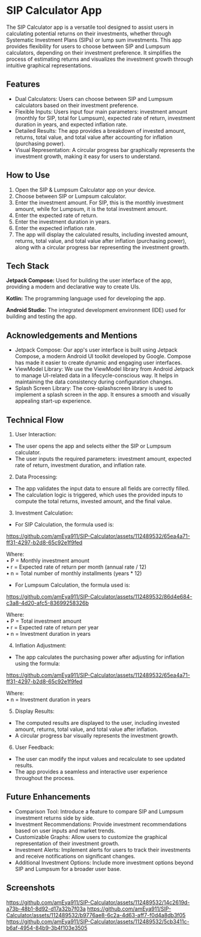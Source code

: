 
# SIP Calculator App

The SIP Calculator app is a versatile tool designed to assist users in calculating potential returns on their investments, whether through Systematic Investment Plans (SIPs) or lump sum investments. This app provides flexibility for users to choose between SIP and Lumpsum calculators, depending on their investment preference. It simplifies the process of estimating returns and visualizes the investment growth through intuitive graphical representations.


## Features

- Dual Calculators: Users can choose between SIP and Lumpsum calculators based on their investment preference.
- Flexible Inputs: Users input four main parameters: investment amount (monthly for SIP, total for Lumpsum), expected rate of return, investment duration in years, and expected inflation rate.
- Detailed Results: The app provides a breakdown of invested amount, returns, total value, and total value after accounting for inflation (purchasing power).
- Visual Representation: A circular progress bar graphically represents the investment growth, making it easy for users to understand.


## How to Use

1.	Open the SIP & Lumpsum Calculator app on your device.
2.	Choose between SIP or Lumpsum calculator.
3.	Enter the investment amount. For SIP, this is the monthly investment amount, while for Lumpsum, it is the total investment amount.
4.	Enter the expected rate of return.
5.	Enter the investment duration in years.
6.	Enter the expected inflation rate.
7.	The app will display the calculated results, including invested amount, returns, total value, and total value after inflation (purchasing power), along with a circular progress bar representing the investment growth.

## Tech Stack

**Jetpack Compose:** Used for building the user interface of the app, providing a modern and declarative way to create UIs.

**Kotlin:** The programming language used for developing the app.

**Android Studio:** The integrated development environment (IDE) used for building and testing the app.


## Acknowledgements and Mentions

-	Jetpack Compose: Our app's user interface is built using Jetpack Compose, a modern Android UI toolkit developed by Google. Compose has made it easier to create dynamic and engaging user interfaces.
-	ViewModel Library: We use the ViewModel library from Android Jetpack to manage UI-related data in a lifecycle-conscious way. It helps in maintaining the data consistency during configuration changes.
-	Splash Screen Library: The core-splashscreen library is used to implement a splash screen in the app. It ensures a smooth and visually appealing start-up experience.

## Technical Flow

1.	User Interaction:
-	The user opens the app and selects either the SIP or Lumpsum calculator.
-	The user inputs the required parameters: investment amount, expected rate of return, investment duration, and inflation rate.
2.	Data Processing:
-	The app validates the input data to ensure all fields are correctly filled.
-	The calculation logic is triggered, which uses the provided inputs to compute the total returns, invested amount, and the final value.
3.	Investment Calculation:
-	For SIP Calculation, the formula used is:

 https://github.com/amEya911/SIP-Calculator/assets/112489532/65ea4a71-ff31-4297-b2d8-65c92e1f9fed

Where:\
•	P = Monthly investment amount \
•	r = Expected rate of return per month (annual rate / 12)\
•	n = Total number of monthly installments (years * 12)

-	For Lumpsum Calculation, the formula used is:

  https://github.com/amEya911/SIP-Calculator/assets/112489532/86d4e684-c3a8-4d20-afc5-83699258326b
 
Where:\
•	P = Total investment amount\
•	r = Expected rate of return per year\
•	n = Investment duration in years

4.	Inflation Adjustment:
-	The app calculates the purchasing power after adjusting for inflation using the formula:

  https://github.com/amEya911/SIP-Calculator/assets/112489532/65ea4a71-ff31-4297-b2d8-65c92e1f9fed
 
Where:\
•	n = Investment duration in years

5.	Display Results:
-	The computed results are displayed to the user, including invested amount, returns, total value, and total value after inflation.
-	A circular progress bar visually represents the investment growth.

6.	User Feedback:
-	The user can modify the input values and recalculate to see updated results.
-	The app provides a seamless and interactive user experience throughout the process.

## Future Enhancements

-	Comparison Tool: Introduce a feature to compare SIP and Lumpsum investment returns side by side.
-	Investment Recommendations: Provide investment recommendations based on user inputs and market trends.
-	Customizable Graphs: Allow users to customize the graphical representation of their investment growth.
-	Investment Alerts: Implement alerts for users to track their investments and receive notifications on significant changes.
-	Additional Investment Options: Include more investment options beyond SIP and Lumpsum for a broader user base.

## Screenshots
https://github.com/amEya911/SIP-Calculator/assets/112489532/14c2619d-a73b-48b1-8d92-d17a32b7f03a
https://github.com/amEya911/SIP-Calculator/assets/112489532/b9776ae8-6c2a-4d63-aff7-f0d4a8db3f05
https://github.com/amEya911/SIP-Calculator/assets/112489532/5cb3411c-b6af-4954-84b9-3b4f103e3505


